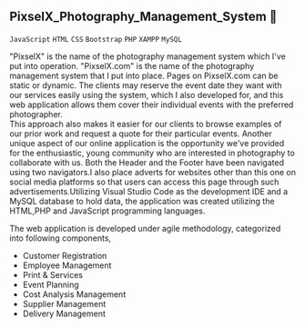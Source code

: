 ## PixselX_Photography_Management_System 📸
`JavaScript` `HTML` `CSS` `Bootstrap` `PHP` `XAMPP` `MySQL`

"PixselX" is the name of the photography management system which I've put into operation.
"PixselX.com" is the name of the photography management system that I put into place. Pages on PixselX.com can be static or dynamic. 
The clients may reserve the event date they want with our services easily using the system, which I also developed for, 
and this web application allows them cover their individual events with the preferred photographer.  
This approach also makes it easier for our clients to browse examples of our prior work and request a quote for their particular events. 
Another unique aspect of our online application is the opportunity we've provided for the enthusiastic, young community who are interested in photography to collaborate with us. 
Both the Header and the Footer have been navigated using two navigators.I also place adverts for websites other than this one on social media
platforms so that users can access 
this page through such advertisements.Utilizing Visual Studio Code as the development IDE and a MySQL database to hold data, the application was created 
utilizing the HTML,PHP and JavaScript programming languages.

The web application is developed under agile methodology, categorized into following components,

- Customer Registration
- Employee Management
- Print & Services
- Event Planning
- Cost Analysis Management
- Supplier Management
- Delivery Management
